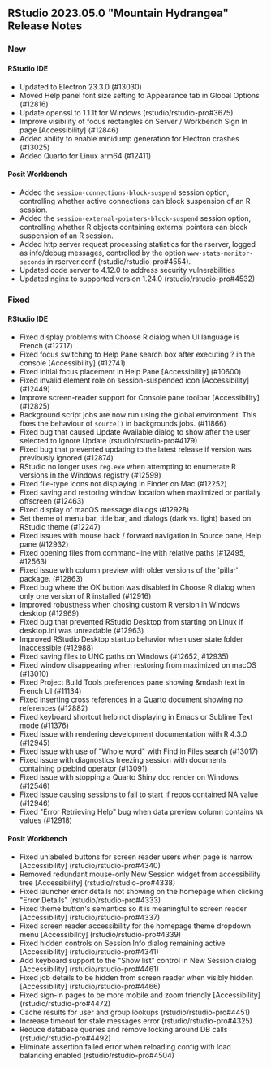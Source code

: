 
## RStudio 2023.05.0 "Mountain Hydrangea" Release Notes

### New

#### RStudio IDE
- Updated to Electron 23.3.0 (#13030)
- Moved Help panel font size setting to Appearance tab in Global Options (#12816)
- Update openssl to 1.1.1t for Windows (rstudio/rstudio-pro#3675)
- Improve visibility of focus rectangles on Server / Workbench Sign In page [Accessibility] (#12846)
- Added ability to enable minidump generation for Electron crashes (#13025)
- Added Quarto for Linux arm64 (#12411)

#### Posit Workbench
- Added the `session-connections-block-suspend` session option, controlling whether active connections can block suspension of an R session.
- Added the `session-external-pointers-block-suspend` session option, controlling whether R objects containing external pointers can block suspension of an R session.
- Added http server request processing statistics for the rserver, logged as info/debug messages, controlled by the option `www-stats-monitor-seconds` in rserver.conf (rstudio/rstudio-pro#4554).
- Updated code server to 4.12.0 to address security vulnerabilities
- Updated nginx to supported version 1.24.0 (rstudio/rstudio-pro#4532)

### Fixed

#### RStudio IDE
- Fixed display problems with Choose R dialog when UI language is French (#12717)
- Fixed focus switching to Help Pane search box after executing ? in the console [Accessibility] (#12741)
- Fixed initial focus placement in Help Pane [Accessibility] (#10600)
- Fixed invalid element role on session-suspended icon [Accessibility] (#12449)
- Improve screen-reader support for Console pane toolbar [Accessibility] (#12825)
- Background script jobs are now run using the global environment. This fixes the behaviour of `source()` in backgrounds jobs. (#11866)
- Fixed bug that caused Update Available dialog to show after the user selected to Ignore Update (rstudio/rstudio-pro#4179)
- Fixed bug that prevented updating to the latest release if version was previously ignored (#12874)
- RStudio no longer uses `reg.exe` when attempting to enumerate R versions in the Windows registry (#12599)
- Fixed file-type icons not displaying in Finder on Mac (#12252)
- Fixed saving and restoring window location when maximized or partially offscreen (#12463)
- Fixed display of macOS message dialogs (#12928)
- Set theme of menu bar, title bar, and dialogs (dark vs. light) based on RStudio theme (#12247)
- Fixed issues with mouse back / forward navigation in Source pane, Help pane (#12932)
- Fixed opening files from command-line with relative paths (#12495, #12563)
- Fixed issue with column preview with older versions of the 'pillar' package. (#12863)
- Fixed bug where the OK button was disabled in Choose R dialog when only one version of R installed (#12916)
- Improved robustness when chosing custom R version in Windows desktop (#12969)
- Fixed bug that prevented RStudio Desktop from starting on Linux if desktop.ini was unreadable (#12963)
- Improved RStudio Desktop startup behavior when user state folder inaccessible (#12988)
- Fixed saving files to UNC paths on Windows (#12652, #12935)
- Fixed window disappearing when restoring from maximized on macOS (#13010)
- Fixed Project Build Tools preferences pane showing &mdash text in French UI (#11134)
- Fixed inserting cross references in a Quarto document showing no references (#12882)
- Fixed keyboard shortcut help not displaying in Emacs or Sublime Text mode (#11376)
- Fixed issue with rendering development documentation with R 4.3.0 (#12945)
- Fixed issue with use of "Whole word" with Find in Files search (#13017)
- Fixed issue with diagnostics freezing session with documents containing pipebind operator (#13091)
- Fixed issue with stopping a Quarto Shiny doc render on Windows (#12546)
- Fixed issue causing sessions to fail to start if repos contained NA value (#12946)
- Fixed "Error Retrieving Help" bug when data preview column contains `NA` values (#12918)

#### Posit Workbench
- Fixed unlabeled buttons for screen reader users when page is narrow [Accessibility] (rstudio/rstudio-pro#4340)
- Removed redundant mouse-only New Session widget from accessibility tree [Accessibility] (rstudio/rstudio-pro#4338)
- Fixed launcher error details not showing on the homepage when clicking "Error Details" (rstudio/rstudio-pro#4333)
- Fixed theme button's semantics so it is meaningful to screen reader [Accessibility] (rstudio/rstudio-pro#4337)
- Fixed screen reader accessibility for the homepage theme dropdown menu [Accessibility] (rstudio/rstudio-pro#4339)
- Fixed hidden controls on Session Info dialog remaining active [Accessibility] (rstudio/rstudio-pro#4341)
- Add keyboard support to the "Show list" control in New Session dialog [Accessibility] (rstudio/rstudio-pro#4461)
- Fixed job details to be hidden from screen reader when visibly hidden [Accessibility] (rstudio/rstudio-pro#4466)
- Fixed sign-in pages to be more mobile and zoom friendly [Accessibility] (rstudio/rstudio-pro#4472)
- Cache results for user and group lookups (rstudio/rstudio-pro#4451)
- Increase timeout for stale messages error (rstudio/rstudio-pro#4325)
- Reduce database queries and remove locking around DB calls (rstudio/rstudio-pro#4492)
- Eliminate assertion failed error when reloading config with load balancing enabled (rstudio/rstudio-pro#4504)
